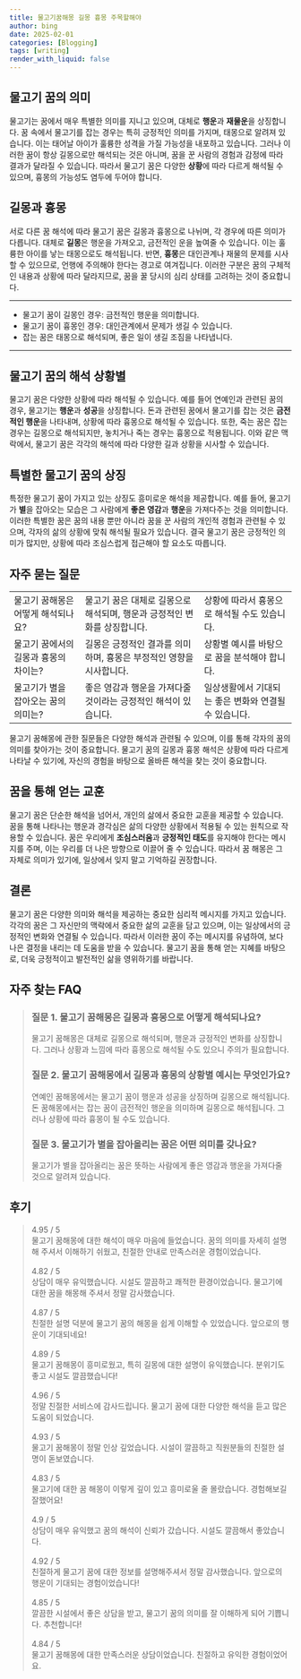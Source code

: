 ```yaml
---
title: 물고기꿈해몽 길몽 흉몽 주목할해야
author: bing
date: 2025-02-01
categories: [Blogging]
tags: [writing]
render_with_liquid: false
---
```



<h2 id='물고기_꿈의_의미'>물고기 꿈의 의미</h2>

<p>물고기는 꿈에서 매우 특별한 의미를 지니고 있으며, 대체로 <b>행운</b>과 <b>재물운</b>을 상징합니다. 꿈 속에서 물고기를 잡는 경우는 특히 긍정적인 의미를 가지며, 태몽으로 알려져 있습니다. 이는 태어날 아이가 훌륭한 성격을 가질 가능성을 내포하고 있습니다. 그러나 이러한 꿈이 항상 길몽으로만 해석되는 것은 아니며, 꿈을 꾼 사람의 경험과 감정에 따라 결과가 달라질 수 있습니다. 따라서 물고기 꿈은 다양한 <b>상황</b>에 따라 다르게 해석될 수 있으며, 흉몽의 가능성도 염두에 두어야 합니다.</p>

<h2 id='길몽과_흉몽'>길몽과 흉몽</h2>

<p>서로 다른 꿈 해석에 따라 물고기 꿈은 길몽과 흉몽으로 나뉘며, 각 경우에 따른 의미가 다릅니다. 대체로 <b>길몽</b>은 행운을 가져오고, 금전적인 운을 높여줄 수 있습니다. 이는 훌륭한 아이를 낳는 태몽으로도 해석됩니다. 반면, <b>흉몽</b>은 대인관계나 재물의 문제를 시사할 수 있으므로, 언행에 주의해야 한다는 경고로 여겨집니다. 이러한 구분은 꿈의 구체적인 내용과 상황에 따라 달라지므로, 꿈을 꿀 당시의 심리 상태를 고려하는 것이 중요합니다.</p>

<hr />

<ul>
    <li>물고기 꿈이 길몽인 경우: 금전적인 행운을 의미합니다.</li>
    <li>물고기 꿈이 흉몽인 경우: 대인관계에서 문제가 생길 수 있습니다.</li>
    <li>잡는 꿈은 태몽으로 해석되며, 좋은 일이 생길 조짐을 나타냅니다.</li>
</ul>

<hr />

<h2 id='물고기_꿈의_해석_상황별'>물고기 꿈의 해석 상황별</h2>

<p>물고기 꿈은 다양한 상황에 따라 해석될 수 있습니다. 예를 들어 연예인과 관련된 꿈의 경우, 물고기는 <b>행운</b>과 <b>성공</b>을 상징합니다. 돈과 관련된 꿈에서 물고기를 잡는 것은 <b>금전적인 행운</b>을 나타내며, 상황에 따라 흉몽으로 해석될 수 있습니다. 또한, 죽는 꿈은 잡는 경우는 길몽으로 해석되지만, 놓치거나 죽는 경우는 흉몽으로 적용됩니다. 이와 같은 맥락에서, 물고기 꿈은 각각의 해석에 따라 다양한 길과 상황을 시사할 수 있습니다.</p>

<h2 id='특별한_물고기_꿈의_상징'>특별한 물고기 꿈의 상징</h2>

<p>특정한 물고기 꿈이 가지고 있는 상징도 흥미로운 해석을 제공합니다. 예를 들어, 물고기가 <b>별</b>을 잡아오는 모습은 그 사람에게 <b>좋은 영감</b>과 <b>행운</b>을 가져다주는 것을 의미합니다. 이러한 특별한 꿈은 꿈의 내용 뿐만 아니라 꿈을 꾼 사람의 개인적 경험과 관련될 수 있으며, 각자의 삶의 상황에 맞춰 해석될 필요가 있습니다. 결국 물고기 꿈은 긍정적인 의미가 많지만, 상황에 따라 조심스럽게 접근해야 할 요소도 따릅니다.</p>

<h2 id='자주_묻는_질문'>자주 묻는 질문</h2>

<table>
    <tr>
        <td>물고기 꿈해몽은 어떻게 해석되나요?</td>
        <td>물고기 꿈은 대체로 길몽으로 해석되며, 행운과 긍정적인 변화를 상징합니다.</td>
        <td>상황에 따라서 흉몽으로 해석될 수도 있습니다.</td>
    </tr>
    <tr>
        <td>물고기 꿈에서의 길몽과 흉몽의 차이는?</td>
        <td>길몽은 긍정적인 결과를 의미하며, 흉몽은 부정적인 영향을 시사합니다.</td>
        <td>상황별 예시를 바탕으로 꿈을 분석해야 합니다.</td>
    </tr>
    <tr>
        <td>물고기가 별을 잡아오는 꿈의 의미는?</td>
        <td>좋은 영감과 행운을 가져다줄 것이라는 긍정적인 해석이 있습니다.</td>
        <td>일상생활에서 기대되는 좋은 변화와 연결될 수 있습니다.</td>
    </tr>
</table>

<p>물고기 꿈해몽에 관한 질문들은 다양한 해석과 관련될 수 있으며, 이를 통해 각자의 꿈의 의미를 찾아가는 것이 중요합니다. 물고기 꿈의 길몽과 흉몽 해석은 상황에 따라 다르게 나타날 수 있기에, 자신의 경험을 바탕으로 올바른 해석을 찾는 것이 중요합니다.</p>

<h2 id='꿈을_통해_얻는_교훈'>꿈을 통해 얻는 교훈</h2>

<p>물고기 꿈은 단순한 해석을 넘어서, 개인의 삶에서 중요한 교훈을 제공할 수 있습니다. 꿈을 통해 나타나는 행운과 경각심은 삶의 다양한 상황에서 적용될 수 있는 원칙으로 작용할 수 있습니다. 꿈은 우리에게 <b>조심스러움</b>과 <b>긍정적인 태도</b>를 유지해야 한다는 메시지를 주며, 이는 우리를 더 나은 방향으로 이끌어 줄 수 있습니다. 따라서 꿈 해몽은 그 자체로 의미가 있기에, 일상에서 잊지 말고 기억하길 권장합니다.</p>

<h2 id='결론'>결론</h2>

<p>물고기 꿈은 다양한 의미와 해석을 제공하는 중요한 심리적 메시지를 가지고 있습니다. 각각의 꿈은 그 자신만의 맥락에서 중요한 삶의 교훈을 담고 있으며, 이는 일상에서의 긍정적인 변화와 연결될 수 있습니다. 따라서 이러한 꿈이 주는 메시지를 유념하여, 보다 나은 결정을 내리는 데 도움을 받을 수 있습니다. 물고기 꿈을 통해 얻는 지혜를 바탕으로, 더욱 긍정적이고 발전적인 삶을 영위하기를 바랍니다.</p>


<h2 id='자주_찾는_FAQ'>자주 찾는 FAQ</h2>
<div itemscope="" itemtype="https://schema.org/FAQPage"> 
<blockquote> 
<div itemscope="" itemprop="mainEntity" itemtype="https://schema.org/Question"> 
<h3 itemprop="name">질문 1. 물고기 꿈해몽은 길몽과 흉몽으로 어떻게 해석되나요?</h3> 
<div itemscope="" itemprop="acceptedAnswer" itemtype="https://schema.org/Answer"> 
<span itemprop="text"> 
<p>물고기 꿈해몽은 대체로 길몽으로 해석되며, 행운과 긍정적인 변화를 상징합니다. 그러나 상황과 느낌에 따라 흉몽으로 해석될 수도 있으니 주의가 필요합니다.</p> 
</span> 
</div> 
</div> 

<div itemscope="" itemprop="mainEntity" itemtype="https://schema.org/Question"> 
<h3 itemprop="name">질문 2. 물고기 꿈해몽에서 길몽과 흉몽의 상황별 예시는 무엇인가요?</h3> 
<div itemscope="" itemprop="acceptedAnswer" itemtype="https://schema.org/Answer"> 
<span itemprop="text"> 
<p>연예인 꿈해몽에서는 물고기 꿈이 행운과 성공을 상징하며 길몽으로 해석됩니다. 돈 꿈해몽에서는 잡는 꿈이 금전적인 행운을 의미하며 길몽으로 해석됩니다. 그러나 상황에 따라 흉몽이 될 수도 있습니다.</p> 
</span> 
</div> 
</div>

<div itemscope="" itemprop="mainEntity" itemtype="https://schema.org/Question"> 
<h3 itemprop="name">질문 3. 물고기가 별을 잡아올리는 꿈은 어떤 의미를 갖나요?</h3> 
<div itemscope="" itemprop="acceptedAnswer" itemtype="https://schema.org/Answer"> 
<span itemprop="text"> 
<p>물고기가 별을 잡아올리는 꿈은 뜻하는 사람에게 좋은 영감과 행운을 가져다줄 것으로 알려져 있습니다.</p> 
</span> 
</div> 
</div> 

</blockquote> 
</div>
<h2 id='후기'>후기</h2>
<div itemscope itemtype="https://schema.org/Product">
  <blockquote>
  <div itemprop="review" itemscope itemtype="https://schema.org/Review">
      <div itemprop="reviewRating" itemscope itemtype="https://schema.org/Rating"> <span itemprop="ratingValue">4.95</span> / <span itemprop="bestRating">5</span> </div>
      <span itemprop="reviewBody">물고기 꿈해몽에 대한 해석이 매우 마음에 들었습니다. 꿈의 의미를 자세히 설명해 주셔서 이해하기 쉬웠고, 친절한 안내로 만족스러운 경험이었습니다.</span>
  </div>
  <br>
  <div itemprop="review" itemscope itemtype="https://schema.org/Review">
      <div itemprop="reviewRating" itemscope itemtype="https://schema.org/Rating"> <span itemprop="ratingValue">4.82</span> / <span itemprop="bestRating">5</span> </div>
      <span itemprop="reviewBody">상담이 매우 유익했습니다. 시설도 깔끔하고 쾌적한 환경이었습니다. 물고기에 대한 꿈을 해몽해 주셔서 정말 감사했습니다.</span>
  </div>
  <br>
  <div itemprop="review" itemscope itemtype="https://schema.org/Review">
      <div itemprop="reviewRating" itemscope itemtype="https://schema.org/Rating"> <span itemprop="ratingValue">4.87</span> / <span itemprop="bestRating">5</span> </div>
      <span itemprop="reviewBody">친절한 설명 덕분에 물고기 꿈의 해몽을 쉽게 이해할 수 있었습니다. 앞으로의 행운이 기대되네요!</span>
  </div>
  <br>
  <div itemprop="review" itemscope itemtype="https://schema.org/Review">
      <div itemprop="reviewRating" itemscope itemtype="https://schema.org/Rating"> <span itemprop="ratingValue">4.89</span> / <span itemprop="bestRating">5</span> </div>
      <span itemprop="reviewBody">물고기 꿈해몽이 흥미로웠고, 특히 길몽에 대한 설명이 유익했습니다. 분위기도 좋고 시설도 깔끔했습니다!</span>
  </div>
  <br>
  <div itemprop="review" itemscope itemtype="https://schema.org/Review">
      <div itemprop="reviewRating" itemscope itemtype="https://schema.org/Rating"> <span itemprop="ratingValue">4.96</span> / <span itemprop="bestRating">5</span> </div>
      <span itemprop="reviewBody">정말 친절한 서비스에 감사드립니다. 물고기 꿈에 대한 다양한 해석을 듣고 많은 도움이 되었습니다.</span>
  </div>
  <br>
  <div itemprop="review" itemscope itemtype="https://schema.org/Review">
      <div itemprop="reviewRating" itemscope itemtype="https://schema.org/Rating"> <span itemprop="ratingValue">4.93</span> / <span itemprop="bestRating">5</span> </div>
      <span itemprop="reviewBody">물고기 꿈해몽이 정말 인상 깊었습니다. 시설이 깔끔하고 직원분들의 친절한 설명이 돋보였습니다.</span>
  </div>
  <br>
  <div itemprop="review" itemscope itemtype="https://schema.org/Review">
      <div itemprop="reviewRating" itemscope itemtype="https://schema.org/Rating"> <span itemprop="ratingValue">4.83</span> / <span itemprop="bestRating">5</span> </div>
      <span itemprop="reviewBody">물고기에 대한 꿈 해몽이 이렇게 깊이 있고 흥미로울 줄 몰랐습니다. 경험해보길 잘했어요!</span>
  </div>
  <br>
  <div itemprop="review" itemscope itemtype="https://schema.org/Review">
      <div itemprop="reviewRating" itemscope itemtype="https://schema.org/Rating"> <span itemprop="ratingValue">4.9</span> / <span itemprop="bestRating">5</span> </div>
      <span itemprop="reviewBody">상담이 매우 유익했고 꿈의 해석이 신뢰가 갔습니다. 시설도 깔끔해서 좋았습니다.</span>
  </div>
  <br>
  <div itemprop="review" itemscope itemtype="https://schema.org/Review">
      <div itemprop="reviewRating" itemscope itemtype="https://schema.org/Rating"> <span itemprop="ratingValue">4.92</span> / <span itemprop="bestRating">5</span> </div>
      <span itemprop="reviewBody">친절하게 물고기 꿈에 대한 정보를 설명해주셔서 정말 감사했습니다. 앞으로의 행운이 기대되는 경험이었습니다!</span>
  </div>
  <br>
  <div itemprop="review" itemscope itemtype="https://schema.org/Review">
      <div itemprop="reviewRating" itemscope itemtype="https://schema.org/Rating"> <span itemprop="ratingValue">4.85</span> / <span itemprop="bestRating">5</span> </div>
      <span itemprop="reviewBody">깔끔한 시설에서 좋은 상담을 받고, 물고기 꿈의 의미를 잘 이해하게 되어 기쁩니다. 추천합니다!</span>
  </div>
  <br>
  <div itemprop="review" itemscope itemtype="https://schema.org/Review">
      <div itemprop="reviewRating" itemscope itemtype="https://schema.org/Rating"> <span itemprop="ratingValue">4.84</span> / <span itemprop="bestRating">5</span> </div>
      <span itemprop="reviewBody">물고기 꿈해몽에 대한 만족스러운 상담이었습니다. 친절하고 유익한 경험이었어요.</span>
  </div>
  </blockquote>
</div>
